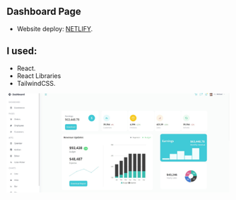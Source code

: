 ## Dashboard Page

- Website deploy: [NETLIFY](https://incandescent-rolypoly-971d64.netlify.app/).

## I used:

- React.
- React Libraries
- TailwindCSS.

![preview img](/preview.jpg)
